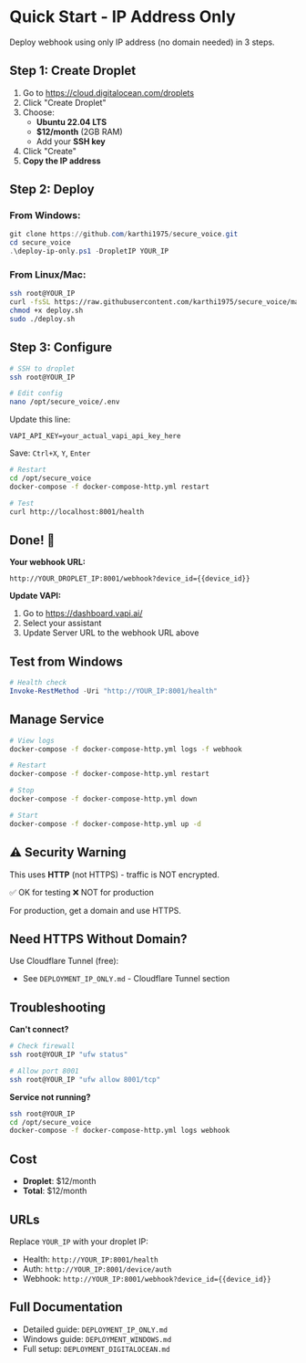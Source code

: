 # Quick Start - IP Address Only

Deploy webhook using only IP address (no domain needed) in 3 steps.

## Step 1: Create Droplet

1. Go to https://cloud.digitalocean.com/droplets
2. Click "Create Droplet"
3. Choose:
   - **Ubuntu 22.04 LTS**
   - **$12/month** (2GB RAM)
   - Add your **SSH key**
4. Click "Create"
5. **Copy the IP address**

## Step 2: Deploy

### From Windows:
```powershell
git clone https://github.com/karthi1975/secure_voice.git
cd secure_voice
.\deploy-ip-only.ps1 -DropletIP YOUR_IP
```

### From Linux/Mac:
```bash
ssh root@YOUR_IP
curl -fsSL https://raw.githubusercontent.com/karthi1975/secure_voice/main/deploy-ip-only.sh -o deploy.sh
chmod +x deploy.sh
sudo ./deploy.sh
```

## Step 3: Configure

```bash
# SSH to droplet
ssh root@YOUR_IP

# Edit config
nano /opt/secure_voice/.env
```

Update this line:
```
VAPI_API_KEY=your_actual_vapi_api_key_here
```

Save: `Ctrl+X`, `Y`, `Enter`

```bash
# Restart
cd /opt/secure_voice
docker-compose -f docker-compose-http.yml restart

# Test
curl http://localhost:8001/health
```

## Done! 🎉

**Your webhook URL:**
```
http://YOUR_DROPLET_IP:8001/webhook?device_id={{device_id}}
```

**Update VAPI:**
1. Go to https://dashboard.vapi.ai/
2. Select your assistant
3. Update Server URL to the webhook URL above

## Test from Windows

```powershell
# Health check
Invoke-RestMethod -Uri "http://YOUR_IP:8001/health"
```

## Manage Service

```bash
# View logs
docker-compose -f docker-compose-http.yml logs -f webhook

# Restart
docker-compose -f docker-compose-http.yml restart

# Stop
docker-compose -f docker-compose-http.yml down

# Start
docker-compose -f docker-compose-http.yml up -d
```

## ⚠️ Security Warning

This uses **HTTP** (not HTTPS) - traffic is NOT encrypted.

✅ OK for testing
❌ NOT for production

For production, get a domain and use HTTPS.

## Need HTTPS Without Domain?

Use Cloudflare Tunnel (free):
- See `DEPLOYMENT_IP_ONLY.md` - Cloudflare Tunnel section

## Troubleshooting

**Can't connect?**
```bash
# Check firewall
ssh root@YOUR_IP "ufw status"

# Allow port 8001
ssh root@YOUR_IP "ufw allow 8001/tcp"
```

**Service not running?**
```bash
ssh root@YOUR_IP
cd /opt/secure_voice
docker-compose -f docker-compose-http.yml logs webhook
```

## Cost

- **Droplet**: $12/month
- **Total**: $12/month

## URLs

Replace `YOUR_IP` with your droplet IP:

- Health: `http://YOUR_IP:8001/health`
- Auth: `http://YOUR_IP:8001/device/auth`
- Webhook: `http://YOUR_IP:8001/webhook?device_id={{device_id}}`

## Full Documentation

- Detailed guide: `DEPLOYMENT_IP_ONLY.md`
- Windows guide: `DEPLOYMENT_WINDOWS.md`
- Full setup: `DEPLOYMENT_DIGITALOCEAN.md`
